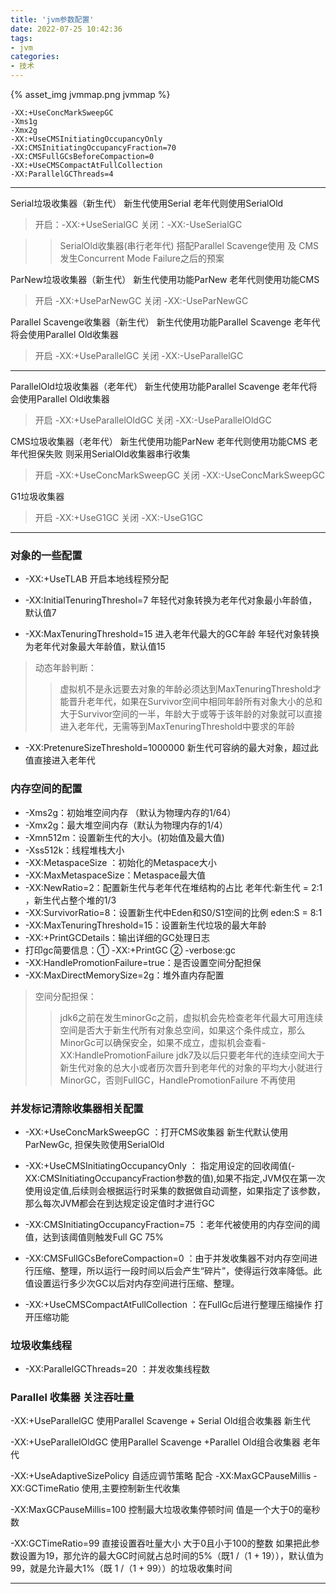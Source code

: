 ```yaml
---
title: 'jvm参数配置'
date: 2022-07-25 10:42:36
tags:
- jvm
categories:
- 技术
---
```


{% asset_img jvmmap.png jvmmap %}

```
-XX:+UseConcMarkSweepGC
-Xms1g
-Xmx2g
-XX:+UseCMSInitiatingOccupancyOnly
-XX:CMSInitiatingOccupancyFraction=70
-XX:CMSFullGCsBeforeCompaction=0
-XX:+UseCMSCompactAtFullCollection
-XX:ParallelGCThreads=4
```

---
Serial垃圾收集器（新生代） 新生代使用Serial  老年代则使用SerialOld     
> 开启：-XX:+UseSerialGC 关闭：-XX:-UseSerialGC

>> SerialOld收集器(串行老年代) 搭配Parallel Scavenge使用  及  CMS发生Concurrent Mode Failure之后的预案

ParNew垃圾收集器（新生代） 新生代使用功能ParNew 老年代则使用功能CMS
> 开启 -XX:+UseParNewGC 关闭 -XX:-UseParNewGC

Parallel Scavenge收集器（新生代） 新生代使用功能Parallel Scavenge 老年代将会使用Parallel Old收集器
> 开启 -XX:+UseParallelGC 关闭 -XX:-UseParallelGC 

---
ParallelOld垃圾收集器（老年代） 新生代使用功能Parallel Scavenge 老年代将会使用Parallel Old收集器
 > 开启 -XX:+UseParallelOldGC 关闭 -XX:-UseParallelOldGC
 
CMS垃圾收集器（老年代）  新生代使用功能ParNew 老年代则使用功能CMS 老年代担保失败 则采用SerialOld收集器串行收集
 > 开启 -XX:+UseConcMarkSweepGC 关闭 -XX:-UseConcMarkSweepGC

 G1垃圾收集器
 > 开启 -XX:+UseG1GC 关闭 -XX:-UseG1GC
---

### 对象的一些配置
 * -XX:+UseTLAB  开启本地线程预分配
 
 * -XX:InitialTenuringThreshol=7  年轻代对象转换为老年代对象最小年龄值，默认值7
 
 * -XX:MaxTenuringThreshold=15 进入老年代最大的GC年龄 年轻代对象转换为老年代对象最大年龄值，默认值15
 
 > 动态年龄判断：
 >> 虚拟机不是永远要去对象的年龄必须达到MaxTenuringThreshold才能晋升老年代，如果在Survivor空间中相同年龄所有对象大小的总和大于Survivor空间的一半，年龄大于或等于该年龄的对象就可以直接进入老年代，无需等到MaxTenuringThreshold中要求的年龄
 
 * -XX:PretenureSizeThreshold=1000000 新生代可容纳的最大对象，超过此值直接进入老年代
 
 ### 内存空间的配置
 
  * -Xms2g：初始堆空间内存 （默认为物理内存的1/64）
  * -Xmx2g：最大堆空间内存（默认为物理内存的1/4）
  * -Xmn512m：设置新生代的大小。(初始值及最大值)
  * -Xss512k：线程堆栈大小
  * -XX:MetaspaceSize ：初始化的Metaspace大小
  * -XX:MaxMetaspaceSize：Metaspace最大值
  * -XX:NewRatio=2：配置新生代与老年代在堆结构的占比 老年代:新生代 = 2:1 ，新生代占整个堆的1/3
  * -XX:SurvivorRatio=8：设置新生代中Eden和S0/S1空间的比例 eden:S = 8:1
  * -XX:MaxTenuringThreshold=15：设置新生代垃圾的最大年龄
  * -XX:+PrintGCDetails：输出详细的GC处理日志
  * 打印gc简要信息：① -XX:+PrintGC   ② -verbose:gc
  * -XX:HandlePromotionFailure=true：是否设置空间分配担保
  * -XX:MaxDirectMemorySize=2g：堆外直内存配置

 > 空间分配担保：
 >> jdk6之前在发生minorGc之前，虚拟机会先检查老年代最大可用连续空间是否大于新生代所有对象总空间，如果这个条件成立，那么MinorGc可以确保安全，如果不成立，虚拟机会查看-XX:HandlePromotionFailure
 >> jdk7及以后只要老年代的连续空间大于新生代对象的总大小或者历次晋升到老年代的对象的平均大小就进行MinorGC，否则FullGC，HandlePromotionFailure 不再使用

 
 ### 并发标记清除收集器相关配置
  * -XX:+UseConcMarkSweepGC ：打开CMS收集器 新生代默认使用ParNewGc, 担保失败使用SerialOld
  
  * -XX:+UseCMSInitiatingOccupancyOnly ： 指定用设定的回收阈值(-XX:CMSInitiatingOccupancyFraction参数的值),如果不指定,JVM仅在第一次使用设定值,后续则会根据运行时采集的数据做自动调整，如果指定了该参数，那么每次JVM都会在到达规定设定值时才进行GC
 
  * -XX:CMSInitiatingOccupancyFraction=75 ：老年代被使用的内存空间的阈值，达到该阈值则触发Full GC 75%
 
  * -XX:CMSFullGCsBeforeCompaction=0 ：由于并发收集器不对内存空间进行压缩、整理，所以运行一段时间以后会产生“碎片”，使得运行效率降低。此值设置运行多少次GC以后对内存空间进行压缩、整理。
 
  * -XX:+UseCMSCompactAtFullCollection ：在FullGc后进行整理压缩操作 打开压缩功能
  
 ### 垃圾收集线程
  * -XX:ParallelGCThreads=20 ：并发收集线程数

 
 ### Parallel 收集器 关注吞吐量

-XX:+UseParallelGC 使用Parallel Scavenge + Serial Old组合收集器  新生代

-XX:+UseParallelOldGC 使用Parallel Scavenge +Parallel Old组合收集器 老年代

-XX:+UseAdaptiveSizePolicy  自适应调节策略 配合 -XX:MaxGCPauseMillis -XX:GCTimeRatio 使用,主要控制新生代收集

-XX:MaxGCPauseMillis=100  控制最大垃圾收集停顿时间 值是一个大于0的毫秒数

-XX:GCTimeRatio=99 直接设置吞吐量大小 大于0且小于100的整数 如果把此参数设置为19，那允许的最大GC时间就占总时间的5%（既1 /（1 + 19）），默认值为99，就是允许最大1%（既 1 /（1 + 99））的垃圾收集时间

      

 
 --- 
 
